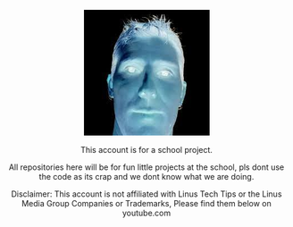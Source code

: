 <div align="center">
  
  ![Profile Pictuer](minus8ltt.png)

  This account is for a school project.

  All repositories here will be for fun little projects at the school, pls dont use the code as its crap and we dont know what we are doing.

  Disclaimer: This account is not affiliated with Linus Tech Tips or the Linus Media Group Companies or Trademarks, Please find them below on youtube.com
</div>

